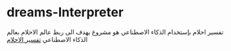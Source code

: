 # dreams-Interpreter
تفسير احلام بإستخدام الذكاء الاصطناعي هو مشروع يهدف الى ربط عالم الاحلام بعالم الذكاء الاصطناعي
<a href="https://tafsirhulm.com/" rel="dofollow">تفسير الاحلام</a>
